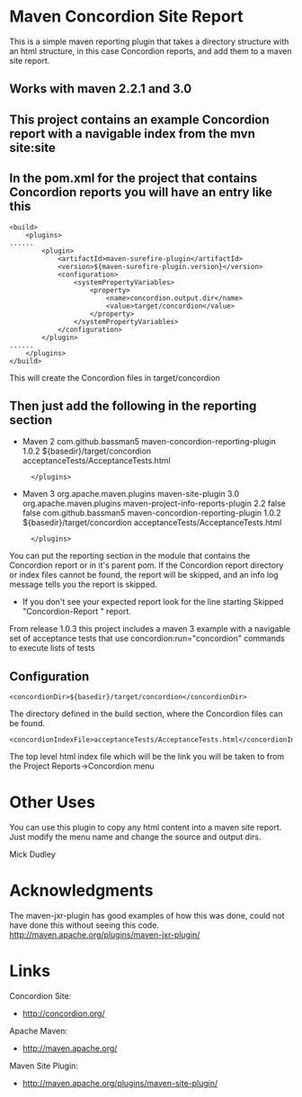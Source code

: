 Maven Concordion Site Report
============================

This is a simple maven reporting plugin that takes a directory structure with an html structure,
in this case Concordion reports, and add them to a maven site report.

Works with maven 2.2.1 and 3.0
------------------------------

This project contains an example Concordion report with a navigable index from the mvn site:site
------------------------------------------------------------------------------------------------

In the pom.xml for the project that contains Concordion reports you will have an entry like this
------------------------------------------------------------------------------------------------

    <build>
        <plugins>
    ......
            <plugin>
                <artifactId>maven-surefire-plugin</artifactId>
                <version>${maven-surefire-plugin.version}</version>
                <configuration>
                    <systemPropertyVariables>
                        <property>
                            <name>concordion.output.dir</name>
                            <value>target/concordion</value>
                        </property>
                    </systemPropertyVariables>
                </configuration>
            </plugin>
    ......
        </plugins>
    </build>

This will create the Concordion files in target/concordion

Then just add the following in the reporting section
----------------------------------------------------
* Maven 2
    <reporting>
        <plugins>
            <plugin>
                <groupId>com.github.bassman5</groupId>
                <artifactId>maven-concordion-reporting-plugin</artifactId>
                <version>1.0.2</version>
                <configuration>
                    <concordionDir>${basedir}/target/concordion</concordionDir>
                    <concordionIndexFile>acceptanceTests/AcceptanceTests.html</concordionIndexFile>
                </configuration>
            </plugin>

        </plugins>
    </reporting>
* Maven 3
            <plugin>
                <groupId>org.apache.maven.plugins</groupId>
                <artifactId>maven-site-plugin</artifactId>
                <version>3.0</version>
                <configuration>
                <reportPlugins>
                    <plugin>
                        <groupId>org.apache.maven.plugins</groupId>
                        <artifactId>maven-project-info-reports-plugin</artifactId>
                        <version>2.2</version>
                        <configuration>
                            <dependencyDetailsEnabled>false</dependencyDetailsEnabled>
                            <dependencyLocationsEnabled>false</dependencyLocationsEnabled>
                        </configuration>
                    </plugin>
                    <plugin>
                        <groupId>com.github.bassman5</groupId>
                        <artifactId>maven-concordion-reporting-plugin</artifactId>
                        <version>1.0.2</version>
                        <configuration>
                            <concordionDir>${basedir}/target/concordion</concordionDir>
                            <concordionIndexFile>acceptanceTests/AcceptanceTests.html</concordionIndexFile>
                        </configuration>
                    </plugin>
                </reportPlugins>
                </configuration>
            </plugin>

        </plugins>



You can put the reporting section in the module that contains the Concordion report or in it's parent pom.
If the Concordion report directory or index files cannot be found, the report will be skipped, and an info log message tells you the report is skipped.

* If you don't see your expected report look for the line starting Skipped "Concordion-Report " report.

From release 1.0.3 this project includes a maven 3 example with a navigable set of acceptance tests that use concordion:run="concordion" commands to execute lists of tests

Configuration
-------------

    <concordionDir>${basedir}/target/concordion</concordionDir>
The directory defined in the build section, where the Concordion files can be found.

    <concordionIndexFile>acceptanceTests/AcceptanceTests.html</concordionIndexFile>
The top level html index file which will be the link you will be taken to from the Project Reports->Concordion menu


Other Uses
==========
You can use this plugin to copy any html content into a maven site report.
Just modify the menu name and change the source and output dirs.


Mick Dudley



Acknowledgments
===============

The maven-jxr-plugin has good examples of how this was done, could not have done this without seeing this code.
http://maven.apache.org/plugins/maven-jxr-plugin/

Links
=====

Concordion Site:

* http://concordion.org/

Apache Maven:

* http://maven.apache.org/

Maven Site Plugin:

* http://maven.apache.org/plugins/maven-site-plugin/


